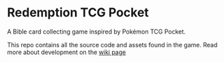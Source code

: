 # Redemption TCG Pocket
A Bible card collecting game inspired by Pokémon TCG Pocket.

This repo contains all the source code and assets found in the game.
Read more about development on the [wiki page](https://github.com/jaydenhagerty/redemption-pocket/wiki)
